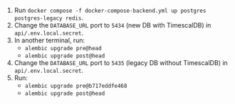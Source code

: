 1. Run `docker compose -f docker-compose-backend.yml up postgres postgres-legacy redis`.
2. Change the `DATABASE_URL` port to `5434` (new DB with TimescalDB) in `api/.env.local.secret`.
3. In another terminal, run:
   - `alembic upgrade pre@head`
   - `alembic upgrade post@head`
4. Change the `DATABASE_URL` port to `5435` (legacy DB without TimescalDB) in `api/.env.local.secret`.
5. Run:
   - `alembic upgrade pre@b717eddfe468`
   - `alembic upgrade post@head`
